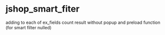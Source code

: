 # jshop_smart_fiter
adding to each of ex_fields count result without popup and preload function (for smart filter nulled)
